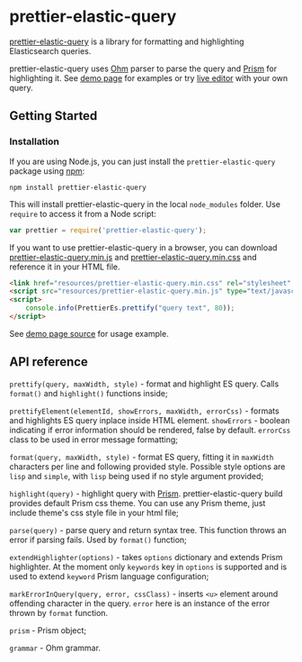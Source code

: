 prettier-elastic-query
======================

[prettier-elastic-query](https://github.com/traut/prettier-elastic-query) is a library for formatting and highlighting Elasticsearch queries.

prettier-elastic-query uses [Ohm](https://ohmlang.github.io/) parser to parse the query and [Prism](https://prismjs.com/) for highlighting it.
See [demo page](https://traut.github.io/prettier-elastic-query/index.html) for examples or try [live editor](https://traut.github.io/prettier-elastic-query/editor.html) with your own query.


Getting Started
---------------
### Installation

If you are using Node.js, you can just install the `prettier-elastic-query` package using [npm](http://npmjs.org):

    npm install prettier-elastic-query

This will install prettier-elastic-query in the local `node_modules` folder. Use `require` to access it from a Node script:

```js
var prettier = require('prettier-elastic-query');
```

If you want to use prettier-elastic-query in a browser, you can download [prettier-elastic-query.min.js](https://raw.githubusercontent.com/traut/prettier-elastic-query/master/dist/prettier-elastic-query.min.js) and [prettier-elastic-query.min.css](https://raw.githubusercontent.com/traut/prettier-elastic-query/master/dist/prettier-elastic-query.min.css) and reference it in your HTML file.

```html
<link href="resources/prettier-elastic-query.min.css" rel="stylesheet" type="text/css"/>
<script src="resources/prettier-elastic-query.min.js" type="text/javascript"></script>
<script>
    console.info(PrettierEs.prettify("query text", 80));
</script>
```

See [demo page source](https://github.com/traut/prettier-elastic-query/blob/master/docs/index.html) for usage example.

API reference
-------------

`prettify(query, maxWidth, style)` - format and highlight ES query. Calls `format()` and `highlight()` functions inside;

`prettifyElement(elementId, showErrors, maxWidth, errorCss)` - formats and highlights ES query inplace inside HTML element. `showErrors` - boolean indicating if error information should be rendered, false by default. `errorCss` class to be used in error message formatting;

`format(query, maxWidth, style)` - format ES query, fitting it in `maxWidth` characters per line and following provided style. Possible style options are `lisp` and `simple`, with `lisp` being used if no style argument provided;

`highlight(query)` - highlight query with [Prism](https://prismjs.com/). prettier-elastic-query build provides default Prism css theme. You can use any Prism theme, just include theme's css style file in your html file;

`parse(query)` - parse query and return syntax tree. This function throws an error if parsing fails. Used by `format()` function;

`extendHighlighter(options)` - takes `options` dictionary and extends Prism highlighter. At the moment only `keywords` key in `options` is supported and is used to extend `keyword` Prism language configuration;

`markErrorInQuery(query, error, cssClass)` - inserts `<u>` element around offending character in the query. `error` here is an instance of the error thrown by `format` function.

`prism` - Prism object;

`grammar` - Ohm grammar.
